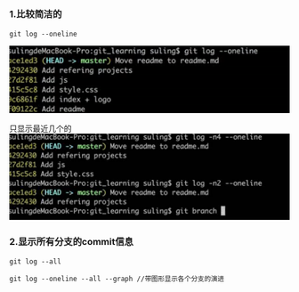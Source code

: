 ### 1.比较简洁的
```
git log --oneline
```
![](assets/markdown-img-paste-20210512215625171.png)

只显示最近几个的
![](assets/markdown-img-paste-20210512215703420.png)


### 2.显示所有分支的commit信息
```
git log --all
```
```
git log --oneline --all --graph //带图形显示各个分支的演进
```
